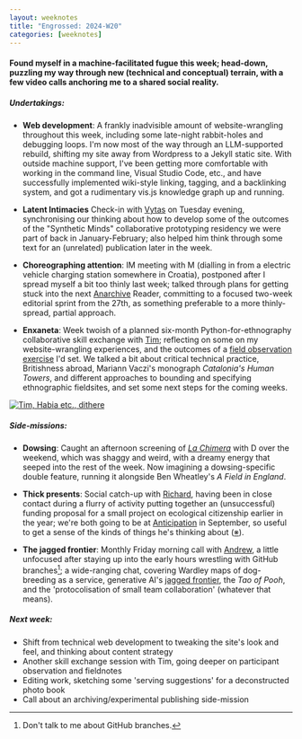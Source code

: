 ```yaml
---
layout: weeknotes  
title: "Engrossed: 2024-W20"
categories: [weeknotes]
---
```


#### Found myself in a machine-facilitated fugue this week; head-down, puzzling my way through new (technical and conceptual) terrain, with a few video calls anchoring me to a shared social reality.

##### **Undertakings**:

- **Web development**: A frankly inadvisible amount of website-wrangling throughout this week, including some late-night rabbit-holes and debugging loops. I'm now most of the way through an LLM-supported rebuild, shifting my site away from Wordpress to a Jekyll static site. With outside machine support, I've been getting more comfortable with working in the command line, Visual Studio Code, etc., and have successfully implemented wiki-style linking, tagging, and a backlinking system, and got a rudimentary vis.js knowledge graph up and running.

- **Latent Intimacies** Check-in with [Vytas](https://vjnks.com/) on Tuesday evening, synchronising our thinking about how to develop some of the outcomes of the "Synthetic Minds" collaborative prototyping residency we were part of back in January-February; also helped him think through some text for an (unrelated) publication later in the week.

- **Choreographing attention**: IM meeting with M (dialling in from a electric vehicle charging station somewhere in Croatia), postponed after I spread myself a bit too thinly last week; talked through plans for getting stuck into the next [Anarchive](https://fo.am/activities/anarchive/) Reader, committing to a focused two-week editorial sprint from the 27th, as something preferable to a more thinly-spread, partial approach.

- **Enxaneta**: Week twoish of a planned six-month Python-for-ethnography collaborative skill exchange with [Tim](https://www.timcowlishaw.co.uk/); reflecting on some on my website-wrangling experiences, and the outcomes of a [field observation exercise](https://github.com/timcowlishaw/enxaneta/blob/main/documentation/ethnography/01_ethnographic-observation.md) I'd set. We talked a bit about critical technical practice, Britishness abroad, Mariann Vaczi's monograph _Catalonia's Human Towers_, and different approaches to bounding and specifying ethnographic fieldsites, and set some next steps for the coming weeks.

<a href="https://files.justinpickard.net/images/log/2024/05/Tim-habia-dithered.png"><img class="img-padded" src="https://files.justinpickard.net/images/log/2024/05/Tim-habia-dithered.png" alt="Tim, Habia etc., dithere"></a>

##### **Side-missions**:

- **Dowsing**: Caught an afternoon screening of _[La Chimera](https://www.inverse.com/entertainment/la-chimera-review-digital-release)_ with D over the weekend, which was shaggy and weird, with a dreamy energy that seeped into the rest of the week. Now imagining a dowsing-specific double feature, running it alongside Ben Wheatley's _A Field in England_.

- **Thick presents**: Social catch-up with [Richard](https://www.richardsandford.net/about/), having been in close contact during a flurry of activity putting together an (unsuccessful) funding proposal for a small project on ecological citizenship earlier in the year; we're both going to be at [Anticipation](https://anticipationconference.org/) in September, so useful to get a sense of the kinds of things he's thinking about ([※](https://www.richardsandford.net/2024/04/24/thick-present-in-trento/)).

- **The jagged frontier**: Monthly Friday morning call with [Andrew](https://andrewlb.com/), a little unfocused after staying up into the early hours wrestling with GitHub branches[^1]; a wide-ranging chat, covering Wardley maps of dog-breeding as a service, generative AI's [jagged frontier](https://www.hbs.edu/faculty/Pages/item.aspx?num=64700), the _Tao of Pooh_, and the 'protocolisation of small team collaboration' (whatever that means).

##### **Next week**:

- Shift from technical web development to tweaking the site's look and feel, and thinking about content strategy
- Another skill exchange session with Tim, going deeper on participant observation and fieldnotes
- Editing work, sketching some 'serving suggestions' for a deconstructed photo book
- Call about an archiving/experimental publishing side-mission

[^1]: Don't talk to me about GitHub branches.
